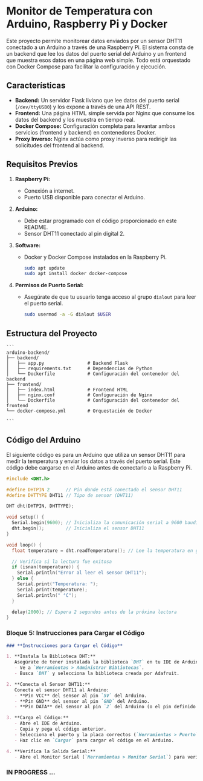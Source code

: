 # Monitor de Temperatura con Arduino, Raspberry Pi y Docker

Este proyecto permite monitorear datos enviados por un sensor DHT11 conectado a un Arduino a través de una Raspberry Pi. El sistema consta de un backend que lee los datos del puerto serial del Arduino y un frontend que muestra esos datos en una página web simple. Todo está orquestado con Docker Compose para facilitar la configuración y ejecución.

## Características

- **Backend:** Un servidor Flask liviano que lee datos del puerto serial (`/dev/ttyUSB0`) y los expone a través de una API REST.
- **Frontend:** Una página HTML simple servida por Nginx que consume los datos del backend y los muestra en tiempo real.
- **Docker Compose:** Configuración completa para levantar ambos servicios (frontend y backend) en contenedores Docker.
- **Proxy Inverso:** Nginx actúa como proxy inverso para redirigir las solicitudes del frontend al backend.

## Requisitos Previos

1. **Raspberry Pi:**
   - Conexión a internet.
   - Puerto USB disponible para conectar el Arduino.

2. **Arduino:**
   - Debe estar programado con el código proporcionado en este README.
   - Sensor DHT11 conectado al pin digital 2.

3. **Software:**
   - Docker y Docker Compose instalados en la Raspberry Pi.
     ```bash
     sudo apt update
     sudo apt install docker docker-compose
     ```

4. **Permisos de Puerto Serial:**
   - Asegúrate de que tu usuario tenga acceso al grupo `dialout` para leer el puerto serial.
     ```bash
     sudo usermod -a -G dialout $USER
     ```
## Estructura del Proyecto
    
    ```
    arduino-backend/
    ├── backend/
    │   ├── app.py                # Backend Flask
    │   ├── requirements.txt      # Dependencias de Python
    │   └── Dockerfile            # Configuración del contenedor del backend
    ├── frontend/
    │   ├── index.html            # Frontend HTML
    │   ├── nginx.conf            # Configuración de Nginx
    │   └── Dockerfile            # Configuración del contenedor del frontend
    └── docker-compose.yml        # Orquestación de Docker
    
    ```

## Código del Arduino

El siguiente código es para un Arduino que utiliza un sensor DHT11 para medir la temperatura y enviar los datos a través del puerto serial. Este código debe cargarse en el Arduino antes de conectarlo a la Raspberry Pi.

```cpp
#include <DHT.h>

#define DHTPIN 2      // Pin donde está conectado el sensor DHT11
#define DHTTYPE DHT11 // Tipo de sensor (DHT11)

DHT dht(DHTPIN, DHTTYPE);

void setup() {
  Serial.begin(9600); // Inicializa la comunicación serial a 9600 baudios
  dht.begin();        // Inicializa el sensor DHT11
}

void loop() {
  float temperature = dht.readTemperature(); // Lee la temperatura en grados Celsius

  // Verifica si la lectura fue exitosa
  if (isnan(temperature)) {
    Serial.println("Error al leer el sensor DHT11");
  } else {
    Serial.print("Temperatura: ");
    Serial.print(temperature);
    Serial.println(" °C");
  }

  delay(2000); // Espera 2 segundos antes de la próxima lectura
}
```

### **Bloque 5: Instrucciones para Cargar el Código**

```markdown
### **Instrucciones para Cargar el Código**

1. **Instala la Biblioteca DHT:**
   Asegúrate de tener instalada la biblioteca `DHT` en tu IDE de Arduino. Puedes instalarla desde el Administrador de Librerías:
   - Ve a `Herramientas > Administrar Bibliotecas`.
   - Busca `DHT` y selecciona la biblioteca creada por Adafruit.

2. **Conecta el Sensor DHT11:**
   Conecta el sensor DHT11 al Arduino:
   - **Pin VCC** del sensor al pin `5V` del Arduino.
   - **Pin GND** del sensor al pin `GND` del Arduino.
   - **Pin DATA** del sensor al pin `2` del Arduino (o el pin definido en `DHTPIN`).

3. **Carga el Código:**
   - Abre el IDE de Arduino.
   - Copia y pega el código anterior.
   - Selecciona el puerto y la placa correctos (`Herramientas > Puerto` y `Herramientas > Placa`).
   - Haz clic en `Cargar` para cargar el código en el Arduino.

4. **Verifica la Salida Serial:**
   - Abre el Monitor Serial (`Herramientas > Monitor Serial`) para verificar que el Arduino está enviando las lecturas de temperatura.
```



### IN PROGRESS ...
